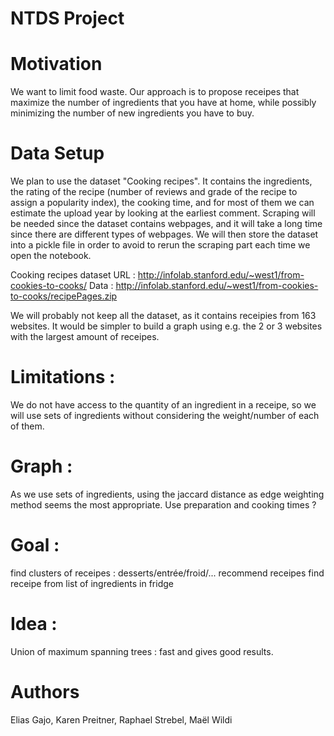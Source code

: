 # NTDS Project

# Motivation
We want to limit food waste. Our approach is to propose receipes that maximize the number of ingredients that you have at home, while possibly minimizing the number of new ingredients you have to buy.

# Data Setup
We plan to use the dataset "Cooking recipes". 
It contains the ingredients, the rating of the recipe (number of reviews and grade of the recipe to assign a popularity index), the cooking time, and for most of them we can estimate the upload year by looking at the earliest comment. 
Scraping will be needed since the dataset contains webpages, and it will take a long time since there are different types of webpages. 
We will then store the dataset into a pickle file in order to avoid to rerun the scraping part each time we open the notebook.

Cooking recipes dataset URL : http://infolab.stanford.edu/~west1/from-cookies-to-cooks/
Data : http://infolab.stanford.edu/~west1/from-cookies-to-cooks/recipePages.zip

We will probably not keep all the dataset, as it contains receipies from 163 websites. It would be simpler to build a graph using e.g. the 2 or 3 websites with the largest amount of receipes.

# Limitations :
We do not have access to the quantity of an ingredient in a receipe, so we will use sets of ingredients without considering the weight/number of each of them.

# Graph : 
As we use sets of ingredients, using the jaccard distance as edge weighting method seems the most appropriate. Use preparation and cooking times ?

# Goal :
find clusters of receipes : desserts/entrée/froid/...
recommend receipes
find receipe from list of ingredients in fridge

# Idea :
Union of maximum spanning trees : fast and gives good results.

# Authors
Elias Gajo, Karen Preitner, Raphael Strebel, Maël Wildi




